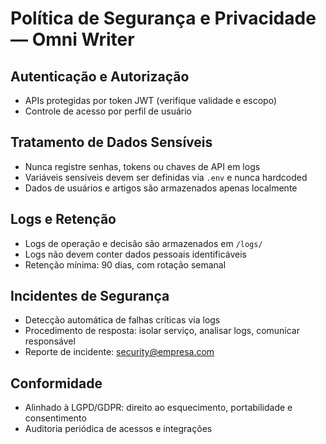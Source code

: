 # Política de Segurança e Privacidade — Omni Writer

## Autenticação e Autorização
- APIs protegidas por token JWT (verifique validade e escopo)
- Controle de acesso por perfil de usuário

## Tratamento de Dados Sensíveis
- Nunca registre senhas, tokens ou chaves de API em logs
- Variáveis sensíveis devem ser definidas via `.env` e nunca hardcoded
- Dados de usuários e artigos são armazenados apenas localmente

## Logs e Retenção
- Logs de operação e decisão são armazenados em `/logs/`
- Logs não devem conter dados pessoais identificáveis
- Retenção mínima: 90 dias, com rotação semanal

## Incidentes de Segurança
- Detecção automática de falhas críticas via logs
- Procedimento de resposta: isolar serviço, analisar logs, comunicar responsável
- Reporte de incidente: security@empresa.com

## Conformidade
- Alinhado à LGPD/GDPR: direito ao esquecimento, portabilidade e consentimento
- Auditoria periódica de acessos e integrações 